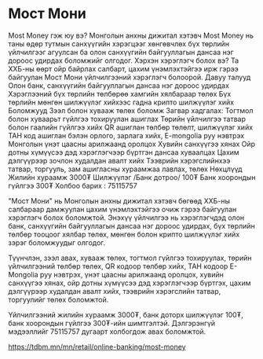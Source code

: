 # Мост Мони
Most Money гэж юу вэ?
Монголын анхны дижитал хэтэвч Most Money нь таны өдөр тутмын санхүүгийн хэрэгцээг хөнгөвчлөх бүх төрлийн үйлчилгээг агуулсан ба олон санхүүгийн байгууллагын дансаа нэг дороос удирдах боломжийг олгодог.
Хэрхэн хэрэглэгч болох вэ?
Та ХХБ-ны өөрт ойр байрлах салбарт, цахим үнэмлэхтэйгээ ирж гэрээ байгуулан Мост Мони үйлчилгээний хэрэглэгч болоорой.
Давуу талууд
Олон банк, санхүүгийн байгууллагын дансаа нэг дороос удирдах
Хэрэглээний бүх төрлийн төлбөрөө хамгийн хялбараар төлөх
Бүх төрлийн мөнгөн шилжүүлэг хийхээс гадна крипто шилжүүлэг хийх
Боломжууд
Зээл болон хувааж төлөх боломж
Загвар хадгалах: Тогтмол болон хуваарьт гүйлгээ тохируулан ашиглах
Төрийн үйлчилгээ татвар болон гаалийн гүйлгээ хийх
QR ашиглан төлбөр төлөлт, шилжүүлэг хийх
ТАН код ашиглан бэлэн орлого, зарлага хийх, E-mongolia руу нэвтрэх
Монголын үнэт цаасны арилжаанд оролцох
Хувийн санхүүгээ хянах
Ойр дотны хүмүүсээ дэд хэрэглэгчээр бүртгэн дансаа хуваалцах
Цахим дэлгүүрээр зочлон худалдан авалт хийх
Тээврийн хэрэгслийнхээ татвар, торгууль, зам ашигласны хураамжаа лавлах, төлөх
Нөхцлүүд
Жилийн хураамж 3000₮
Шилжүүлэг /Банк дотроо/ 100₮
Банк хоорондын гүйлгээ 300₮
Холбоо барих : 75115757


"Мост Мони" нь Монголын анхны дижитал хэтэвч бөгөөд ХХБ-ны салбараар дамжуулан цахим үнэмлэхтэйгээ очиж гэрээ байгуулан хэрэглэгч болох боломжтой. Энэхүү үйлчилгээ нь хэрэглэгчдэд олон банк, санхүүгийн байгууллагын дансаа нэг дороос удирдах, бүх төрлийн төлбөр тооцоог хялбар төлөх, мөнгөн болон крипто шилжүүлэг хийх зэрэг боломжуудыг олгодог.

Түүнчлэн, зээл авах, хувааж төлөх, тогтмол гүйлгээ тохируулах, төрийн үйлчилгээний төлбөр төлөх, QR кодоор төлбөр хийх, ТАН кодоор E-Mongolia руу нэвтрэх, үнэт цаасны арилжаанд оролцох, хувийн санхүүгээ хянах, ойр дотны хүмүүсээ дэд хэрэглэгчээр бүртгэх, цахим дэлгүүрээр худалдан авалт хийх, тээврийн хэрэгслийн татвар, торгуулийг төлөх боломжтой.

Үйлчилгээний жилийн хураамж 3000₮, банк доторх шилжүүлэг 100₮, банк хоорондын гүйлгээ 300₮-ийн шимтгэлтэй. Дэлгэрэнгүй мэдээллийг 75115757 дугаарт холбогдож авах боломжтой.

https://tdbm.mn/mn/retail/online-banking/most-money